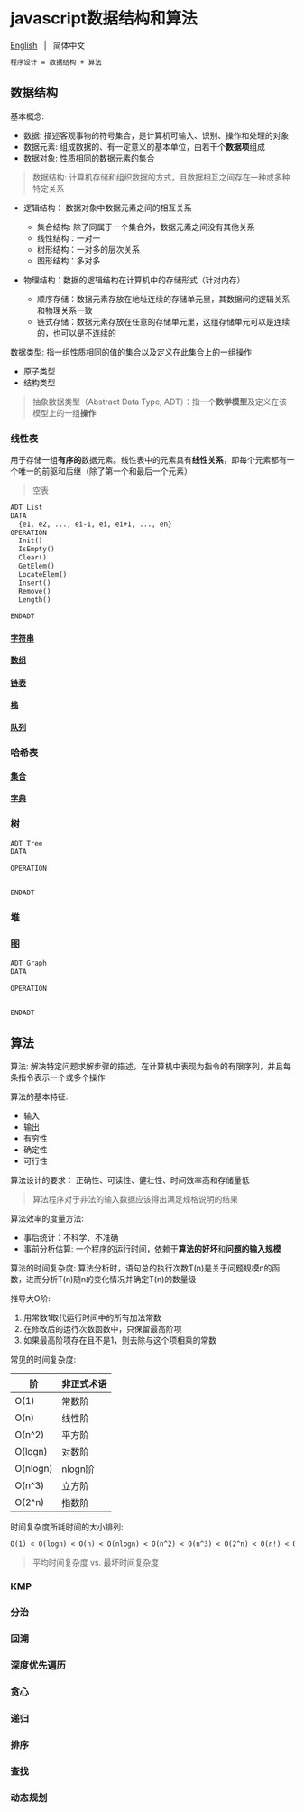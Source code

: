 # javascript数据结构和算法

[English](./README.md) &nbsp; | &nbsp; 简体中文

```txt
程序设计 = 数据结构 + 算法

```


## 数据结构

基本概念:
- 数据: 描述客观事物的符号集合，是计算机可输入、识别、操作和处理的对象
- 数据元素: 组成数据的、有一定意义的基本单位，由若干个**数据项**组成
- 数据对象: 性质相同的数据元素的集合

> 数据结构: 计算机存储和组织数据的方式，且数据相互之间存在一种或多种特定关系

- 逻辑结构： 数据对象中数据元素之间的相互关系

  - 集合结构: 除了同属于一个集合外，数据元素之间没有其他关系
  - 线性结构：一对一
  - 树形结构：一对多的层次关系
  - 图形结构：多对多


- 物理结构：数据的逻辑结构在计算机中的存储形式（针对内存）
  - 顺序存储：数据元素存放在地址连续的存储单元里，其数据间的逻辑关系和物理关系一致
  - 链式存储：数据元素存放在任意的存储单元里，这组存储单元可以是连续的，也可以是不连续的

数据类型: 指一组性质相同的值的集合以及定义在此集合上的一组操作

- 原子类型
- 结构类型

> 抽象数据类型（Abstract Data Type, ADT）：指一个**数学模型**及定义在该模型上的一组**操作**

### 线性表

用于存储一组**有序的**数据元素。线性表中的元素具有**线性关系**，即每个元素都有一个唯一的前驱和后继（除了第一个和最后一个元素）

> 空表

```txt
ADT List
DATA
  {e1, e2, ..., ei-1, ei, ei+1, ..., en}
OPERATION
  Init()
  IsEmpty()
  Clear()
  GetElem()
  LocateElem()
  Insert()
  Remove()
  Length()
  
ENDADT

```

#### [字符串](./datastruct/list/string/README.zh-CN.md)

#### [数组](./datastruct/list/array/README.zh-CN.md)

#### [链表](./datastruct/list/linkedlist/README.zh-CN.md)

#### [栈](./datastruct/list/stack/README.zh-CN.md)

#### [队列](./datastruct/list/queue/README.zh-CN.md)

### 哈希表

#### [集合]()

#### [字典]()

### 树

```txt
ADT Tree
DATA
  
OPERATION


ENDADT

```

### 堆

### 图

```txt
ADT Graph
DATA
 
OPERATION


ENDADT

```


## 算法

算法: 解决特定问题求解步骤的描述，在计算机中表现为指令的有限序列，并且每条指令表示一个或多个操作

算法的基本特征: 
- 输入
- 输出
- 有穷性
- 确定性
- 可行性

算法设计的要求： 正确性、可读性、健壮性、时间效率高和存储量低

> 算法程序对于非法的输入数据应该得出满足规格说明的结果

算法效率的度量方法:

- 事后统计：不科学、不准确
- 事前分析估算: 一个程序的运行时间，依赖于**算法的好坏**和**问题的输入规模**

算法的时间复杂度: 算法分析时，语句总的执行次数T(n)是关于问题规模n的函数，进而分析T(n)随n的变化情况并确定T(n)的数量级

推导大O阶:

1. 用常数1取代运行时间中的所有加法常数
2. 在修改后的运行次数函数中，只保留最高阶项
3. 如果最高阶项存在且不是1，则去除与这个项相乘的常数

常见的时间复杂度:

|  阶  | 非正式术语  |
| ----- |  -----    |
| O(1)  |  常数阶    |
| O(n)  |  线性阶    |
| O(n^2)  |  平方阶    |
| O(logn)  |  对数阶    |
| O(nlogn)  |  nlogn阶    |
| O(n^3)  |  立方阶    |
| O(2^n)  |  指数阶    |

时间复杂度所耗时间的大小排列:

```txt
O(1) < O(logn) < O(n) < O(nlogn) < O(n^2) < O(n^3) < O(2^n) < O(n!) < O(n^n)

```


> 平均时间复杂度 vs. 最坏时间复杂度


### KMP

### 分治

### 回溯

### 深度优先遍历

### 贪心

### 递归

### 排序

### 查找

### 动态规划




